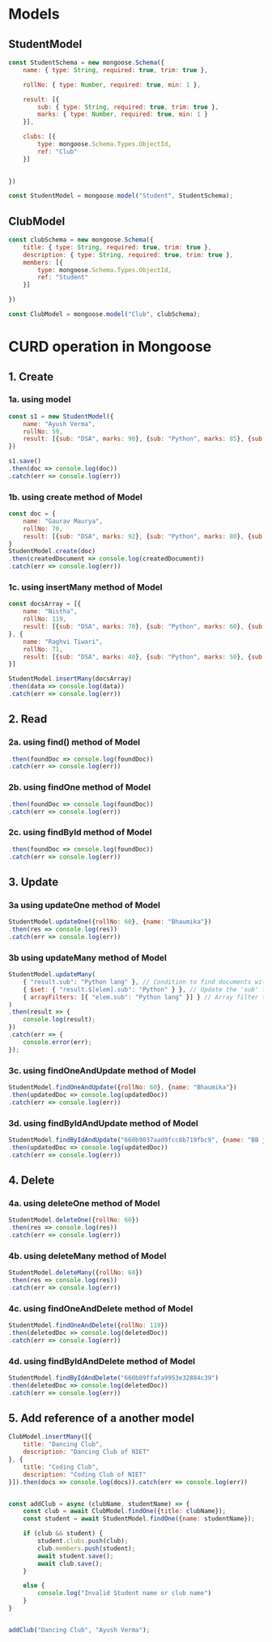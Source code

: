 # Models
## StudentModel

``` javascript
const StudentSchema = new mongoose.Schema({
    name: { type: String, required: true, trim: true },

    rollNo: { type: Number, required: true, min: 1 },

    result: [{
        sub: { type: String, required: true, trim: true },
        marks: { type: Number, required: true, min: 1 }
    }],

    clubs: [{
        type: mongoose.Schema.Types.ObjectId,
        ref: "Club"
    }]
    

})

const StudentModel = mongoose.model("Student", StudentSchema);

```


## ClubModel
``` javascript
const clubSchema = new mongoose.Schema({
    title: { type: String, required: true, trim: true },
    description: { type: String, required: true, trim: true },
    members: [{
        type: mongoose.Schema.Types.ObjectId,
        ref: "Student"
    }]

})

const ClubModel = mongoose.model("Club", clubSchema);
```


# CURD operation in Mongoose

## 1. Create 

### 1a. using model
``` javascript
const s1 = new StudentModel({
    name: "Ayush Verma",
    rollNo: 59,
    result: [{sub: "DSA", marks: 90}, {sub: "Python", marks: 85}, {sub: "MERN", marks: 88}]
})

s1.save()
.then(doc => console.log(doc))
.catch(err => console.log(err))
```

### 1b. using create method of Model
``` javascript
const doc = {
    name: "Gaurav Maurya",
    rollNo: 70,
    result: [{sub: "DSA", marks: 92}, {sub: "Python", marks: 80}, {sub: "MERN", marks: 60}]
}
StudentModel.create(doc)
.then(createdDocument => console.log(createdDocument))
.catch(err => console.log(err))
```

### 1c. using insertMany method of Model
``` javascript
const docsArray = [{
    name: "Nistha",
    rollNo: 119,
    result: [{sub: "DSA", marks: 70}, {sub: "Python", marks: 60}, {sub: "MERN", marks: 5}]
}, {
    name: "Raghvi Tiwari",
    rollNo: 71,
    result: [{sub: "DSA", marks: 40}, {sub: "Python", marks: 50}, {sub: "MERN", marks: 10}]
}]

StudentModel.insertMany(docsArray)
.then(data => console.log(data))
.catch(err => console.log(err))
```

## 2. Read

### 2a. using find() method of Model
``` javascript StudentModel.find()
.then(foundDoc => console.log(foundDoc))
.catch(err => console.log(err))
```

### 2b. using findOne method of Model
``` javascript StudentModel.findOne({"result.marks": 5})
.then(foundDoc => console.log(foundDoc))
.catch(err => console.log(err))
```

### 2c. using findById method of Model
``` javascript StudentModel.findById("660ae0ee50ff4a5cbed0409d")
.then(foundDoc => console.log(foundDoc))
.catch(err => console.log(err))
```

## 3. Update

### 3a using updateOne method of Model
``` javascript
StudentModel.updateOne({rollNo: 60}, {name: "Bhaumika"})
.then(res => console.log(res))
.catch(err => console.log(err)) 
```

### 3b using updateMany method of Model
``` javascript
StudentModel.updateMany(
    { "result.sub": "Python lang" }, // Condition to find documents with 'Python' sub
    { $set: { "result.$[elem].sub": "Python" } }, // Update the 'sub' field
    { arrayFilters: [{ "elem.sub": "Python lang" }] } // Array filter to match elements in the 'result' array
)
.then(result => {
    console.log(result);
})
.catch(err => {
    console.error(err);
});
```

### 3c. using findOneAndUpdate method of Model
``` javascript
StudentModel.findOneAndUpdate({rollNo: 60}, {name: "Bhaumika"})
.then(updatedDoc => console.log(updatedDoc))
.catch(err => console.log(err)) 
```

### 3d. using findByIdAndUpdate method of Model
``` javascript
StudentModel.findByIdAndUpdate("660b9037aad9fcc8b719fbc9", {name: "BB ji"})
.then(updatedDoc => console.log(updatedDoc))
.catch(err => console.log(err)) 
```

## 4. Delete

### 4a. using deleteOne method of Model
``` javascript 
StudentModel.deleteOne({rollNo: 60})
.then(res => console.log(res))
.catch(err => console.log(err))  
```

### 4b. using deleteMany method of Model
``` javascript 
StudentModel.deleteMany({rollNo: 60})
.then(res => console.log(res))
.catch(err => console.log(err))   
```

### 4c. using findOneAndDelete method of Model
``` javascript 
StudentModel.findOneAndDelete({rollNo: 119})
.then(deletedDoc => console.log(deletedDoc))
.catch(err => console.log(err)) 
```

### 4d. using findByIdAndDelete method of Model
``` javascript 
StudentModel.findByIdAndDelete("660b89ffafa9953e32884c39")
.then(deletedDoc => console.log(deletedDoc))
.catch(err => console.log(err)) 
```



## 5. Add reference of a another model
``` javascript
ClubModel.insertMany([{
    title: "Dancing Club",
    description: "Dancing Club of NIET"
}, {
    title: "Coding Club",
    description: "Coding Club of NIET"
}]).then(docs => console.log(docs)).catch(err => console.log(err))


const addClub = async (clubName, studentName) => {
    const club = await ClubModel.findOne({title: clubName});
    const student = await StudentModel.findOne({name: studentName});

    if (club && student) {
        student.clubs.push(club);
        club.members.push(student);
        await student.save();
        await club.save();
    }

    else {
        console.log("Invalid Student name or club name")
    }
}


addClub("Dancing Club", "Ayush Verma");
```